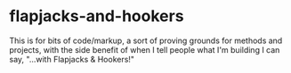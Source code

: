 # flapjacks-and-hookers
This is for bits of code/markup, a sort of proving grounds for methods and projects, with the side benefit of when I tell people what I'm building I can say, "...with Flapjacks &amp; Hookers!"
